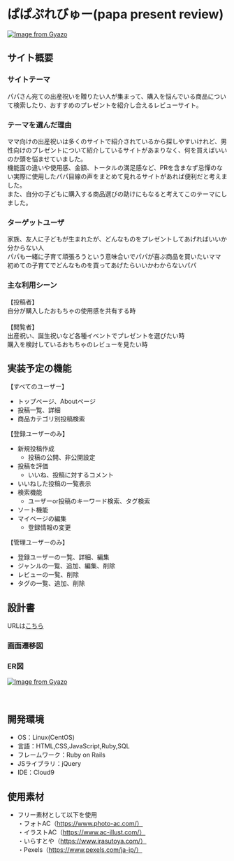 # ぱぱぷれびゅー(papa present review)
[![Image from Gyazo](https://i.gyazo.com/6d2c7d3186fc39da04b11296e36aea49.png)](https://gyazo.com/6d2c7d3186fc39da04b11296e36aea49)
​
## サイト概要
### サイトテーマ
パパさん宛ての出産祝いを贈りたい人が集まって、購入を悩んでいる商品について検索したり、おすすめのプレゼントを紹介し合えるレビューサイト。

### テーマを選んだ理由
ママ向けの出産祝いは多くのサイトで紹介されているから探しやすいけれど、男性向けのプレゼントについて紹介しているサイトがあまりなく、何を買えばいいのか頭を悩ませていました。<br>
機能面の違いや使用感、金額、トータルの満足感など、PRを含まなず忌憚のない実際に使用したパパ目線の声をまとめて見れるサイトがあれば便利だと考えました。<br>
また、自分の子どもに購入する商品選びの助けにもなると考えてこのテーマにしました。

### ターゲットユーザ
家族、友人に子どもが生まれたが、どんなものをプレゼントしてあげればいいか分からない人<br>
パパも一緒に子育て頑張ろうという意味合いでパパが喜ぶ商品を買いたいママ<br>
初めての子育てでどんなものを買ってあげたらいいかわからないパパ

### 主な利用シーン
【投稿者】<br>
自分が購入したおもちゃの使用感を共有する時<br>
<br>
【閲覧者】<br>
出産祝い、誕生祝いなど各種イベントでプレゼントを選びたい時<br>
購入を検討しているおもちゃのレビューを見たい時<br>

## 実装予定の機能
【すべてのユーザー】
- トップページ、Aboutページ
- 投稿一覧、詳細
- 商品カテゴリ別投稿検索

【登録ユーザーのみ】
- 新規投稿作成
  - 投稿の公開、非公開設定
- 投稿を評価
  - いいね、投稿に対するコメント
- いいねした投稿の一覧表示
- 検索機能
  - ユーザーor投稿のキーワード検索、タグ検索
- ソート機能
- マイページの編集
  - 登録情報の変更

【管理ユーザーのみ】
- 登録ユーザーの一覧、詳細、編集
- ジャンルの一覧、追加、編集、削除
- レビューの一覧、削除
- タグの一覧、追加、削除

## 設計書
URLは[こちら](https://www.figma.com/design/48ActQj4uBZE7dFgehPHGU/%E3%83%9D%E3%83%BC%E3%83%88%E3%83%95%E3%82%A9%E3%83%AA%E3%82%AA?node-id=0-1&t=x2RjptCozGrAnJDp-0)

### 画面遷移図


### ER図
[![Image from Gyazo](https://i.gyazo.com/59e18734c3fa2995ec9299d77158a87a.png)](https://gyazo.com/59e18734c3fa2995ec9299d77158a87a)


​
## 開発環境
- OS：Linux(CentOS)
- 言語：HTML,CSS,JavaScript,Ruby,SQL
- フレームワーク：Ruby on Rails
- JSライブラリ：jQuery
- IDE：Cloud9
​
## 使用素材
- フリー素材として以下を使用<br>
・フォトAC（https://www.photo-ac.com/）<br>
・イラストAC（https://www.ac-illust.com/）<br>
・いらすとや（https://www.irasutoya.com/）<br>
・Pexels（https://www.pexels.com/ja-jp/）
